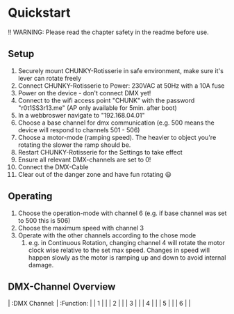 # Quickstart

:bangbang: WARNING: Please read the chapter safety in the readme before use.

## Setup

1. Securely mount CHUNKY-Rotisserie in safe environment, make sure it's lever can rotate freely
2. Connect CHUNKY-Rotisserie to Power: 230VAC at 50Hz with a 10A fuse
3. Power on the device - don't connect DMX yet!
4. Connect to the wifi access point "CHUNK" with the password "r0t1SS3r13.me" (AP only available for 5min. after boot)
5. In a webbroswer navigate to "192.168.04.01"
6. Choose a base channel for dmx communication (e.g. 500 means the device will respond to channels 501 - 506)
7. Choose a motor-mode (ramping speed). The heavier to object you're rotating the slower the ramp should be.
8. Restart CHUNKY-Rotisserie for the Settings to take effect
9. Ensure all relevant DMX-channels are set to 0!
10. Connect the DMX-Cable
11. Clear out of the danger zone and have fun rotating :smiley:

## Operating

1. Choose the operation-mode with channel 6 (e.g. if base channel was set to 500 this is 506)
2. Choose the maximum speed with channel 3
3. Operate with the other channels according to the chose mode
   1. e.g. in Continuous Rotation, changing channel 4 will rotate the motor clock wise relative to the set max speed. Changes in speed will happen slowly as the motor is ramping up and down to avoid internal damage.


## DMX-Channel Overview

| :DMX Channel: | :Function: |
| 1 |  |
| 2 |  |
| 3 |  |
| 4 |  |
| 5 |  |
| 6 |  |
